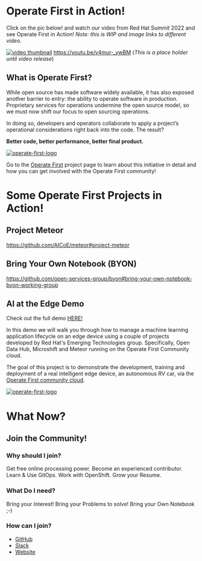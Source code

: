# Operate First in Action! 

Click on the pic below! and watch our video from Red Hat Summit 2022 and see Operate First in Action! _Note: this is WIP and image links to different video._

[![video thumbnail](assets/images/opf-in-action-thumbnail.png)](https://youtu.be/v4mur-_ywBM)
https://youtu.be/v4mur-_ywBM (_This is a place holder until video release_)


## What is Operate First? 

While open source has made software widely available, it has also exposed another barrier to entry: the ability to operate software in production. Proprietary services for operations undermine the open source model, so we must now shift our focus to open sourcing operations.

In doing so, developers and operators collaborate to apply a project’s operational considerations right back into the code. The result?

**Better code, better performance, better final product.**

[![operate-first-logo](assets/images/opf-logo.png)](https://www.operate-first.cloud/)

Go to the [Operate First](https://www.operate-first.cloud/) project page to learn about this initiative in detail and how you can get involved with the Operate First community! 


# Some Operate First Projects in  Action!

## Project Meteor


https://github.com/AICoE/meteor#project-meteor 

## Bring Your Own Notebook (BYON)

https://github.com/open-services-group/byon#bring-your-own-notebook-byon-working-group


## AI at the Edge Demo

Check out the full demo [HERE!](https://github.com/AICoE/summit-2022-octo-keynote#summit-2021-octo-keynote)  

In this demo we will walk you through how to manage a machine learning application lifecycle on an edge device using a couple of projects developed by Red Hat's Emerging Technologies group. Specifically, Open Data Hub, Microshift and Meteor running on the Operate First Community cloud.

The goal of this project is to demonstrate the development, training and deployment of a real intelligent edge device, an autonomous RV car, via the [Operate First community cloud](https://www.operate-first.cloud/).
 
 [![operate-first-logo](assets/images/car-sim.png)](https://github.com/AICoE/summit-2022-octo-keynote#summit-2021-octo-keynote)

 # What Now?

 ## Join the Community!
 ### Why should I join?
 Get free online processing power.
 Become an experienced contributor.
 Learn & Use GitOps.
 Work with OpenShift.
 Grow your Resume.
 
 ### What Do I need?
 Bring your Interest!
 Bring your Problems to solve!
 Bring your Own Notebook ;-)
 
 ### How can I join?
 * [GitHub](https://github.com/operate-first)
 * [Slack](https://join.slack.com/t/operatefirst/shared_invite/zt-o2gn4wn8-O39g7sthTAuPCvaCNRnLww)
 * [Website](https://www.operate-first.cloud/)
